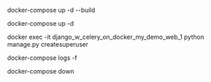 

docker-compose up -d --build 

docker-compose up -d   

docker exec -it django_w_celery_on_docker_my_demo_web_1 python  manage.py createsuperuser

docker-compose logs -f 

docker-compose down 